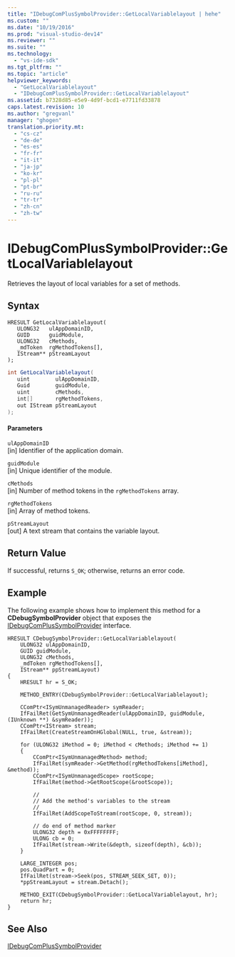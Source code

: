 ```yaml
---
title: "IDebugComPlusSymbolProvider::GetLocalVariablelayout | hehe"
ms.custom: ""
ms.date: "10/19/2016"
ms.prod: "visual-studio-dev14"
ms.reviewer: ""
ms.suite: ""
ms.technology: 
  - "vs-ide-sdk"
ms.tgt_pltfrm: ""
ms.topic: "article"
helpviewer_keywords: 
  - "GetLocalVariablelayout"
  - "IDebugComPlusSymbolProvider::GetLocalVariablelayout"
ms.assetid: b7328d85-e5e9-4d9f-bcd1-e7711fd33878
caps.latest.revision: 10
ms.author: "gregvanl"
manager: "ghogen"
translation.priority.mt: 
  - "cs-cz"
  - "de-de"
  - "es-es"
  - "fr-fr"
  - "it-it"
  - "ja-jp"
  - "ko-kr"
  - "pl-pl"
  - "pt-br"
  - "ru-ru"
  - "tr-tr"
  - "zh-cn"
  - "zh-tw"
---
```

# IDebugComPlusSymbolProvider::GetLocalVariablelayout
Retrieves the layout of local variables for a set of methods.  
  
## Syntax  
  
```cpp#  
HRESULT GetLocalVariablelayout(  
   ULONG32   ulAppDomainID,  
   GUID      guidModule,  
   ULONG32   cMethods,  
   _mdToken  rgMethodTokens[],  
   IStream** pStreamLayout  
);  
```  
  
```c#  
int GetLocalVariablelayout(  
   uint        ulAppDomainID,  
   Guid        guidModule,  
   uint        cMethods,  
   int[]       rgMethodTokens,  
   out IStream pStreamLayout  
);  
```  
  
#### Parameters  
 `ulAppDomainID`  
 [in] Identifier of the application domain.  
  
 `guidModule`  
 [in] Unique identifier of the module.  
  
 `cMethods`  
 [in] Number of method tokens in the `rgMethodTokens` array.  
  
 `rgMethodTokens`  
 [in] Array of method tokens.  
  
 `pStreamLayout`  
 [out] A text stream that contains the variable layout.  
  
## Return Value  
 If successful, returns `S_OK`; otherwise, returns an error code.  
  
## Example  
 The following example shows how to implement this method for a **CDebugSymbolProvider** object that exposes the [IDebugComPlusSymbolProvider](../extensibility-debugger-reference/idebugcomplussymbolprovider.md) interface.  
  
```cpp#  
HRESULT CDebugSymbolProvider::GetLocalVariablelayout(  
    ULONG32 ulAppDomainID,   
    GUID guidModule,   
    ULONG32 cMethods,   
    _mdToken rgMethodTokens[],   
    IStream** ppStreamLayout)  
{  
    HRESULT hr = S_OK;  
  
    METHOD_ENTRY(CDebugSymbolProvider::GetLocalVariablelayout);  
  
    CComPtr<ISymUnmanagedReader> symReader;  
    IfFailRet(GetSymUnmanagedReader(ulAppDomainID, guidModule, (IUnknown **) &symReader));  
    CComPtr<IStream> stream;  
    IfFailRet(CreateStreamOnHGlobal(NULL, true, &stream));  
  
    for (ULONG32 iMethod = 0; iMethod < cMethods; iMethod += 1)  
    {  
        CComPtr<ISymUnmanagedMethod> method;  
        IfFailRet(symReader->GetMethod(rgMethodTokens[iMethod], &method));  
        CComPtr<ISymUnmanagedScope> rootScope;  
        IfFailRet(method->GetRootScope(&rootScope));  
  
        //  
        // Add the method's variables to the stream  
        //  
        IfFailRet(AddScopeToStream(rootScope, 0, stream));  
  
        // do end of method marker  
        ULONG32 depth = 0xFFFFFFFF;  
        ULONG cb = 0;  
        IfFailRet(stream->Write(&depth, sizeof(depth), &cb));  
    }  
  
    LARGE_INTEGER pos;  
    pos.QuadPart = 0;  
    IfFailRet(stream->Seek(pos, STREAM_SEEK_SET, 0));  
    *ppStreamLayout = stream.Detach();  
  
    METHOD_EXIT(CDebugSymbolProvider::GetLocalVariablelayout, hr);  
    return hr;  
}  
```  
  
## See Also  
 [IDebugComPlusSymbolProvider](../extensibility-debugger-reference/idebugcomplussymbolprovider.md)